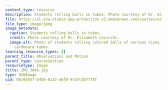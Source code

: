```yaml
---
content_type: resource
description: Students rolling balls in tubes. Photo courtesy of Dr. Elizabeth Cavicchi.
file: https://ol-ocw-studio-app-production.s3.amazonaws.com/courses/ec-050-recreate-experiments-from-history-inform-the-future-from-the-past-galileo-january-iap-2010/0b19593fb4506132a6f09cb7cdb77f8f_IMG_3846.jpg
file_type: image/jpeg
image_metadata:
  caption: Students rolling balls in tubes.
  credit: Photo courtesy of Dr. Elizabeth Cavicchi.
  image-alt: Photo of students rolling colored balls of various sizes in plastic and
    cardboard tubes.
learning_resource_types: []
parent_title: Observations and Motion
parent_type: CourseSection
resourcetype: Image
title: IMG_3846.jpg
type: OCWImage
uid: 0b19593f-b450-6132-a6f0-9cb7cdb77f8f
---
```

